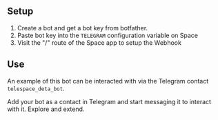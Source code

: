 ## Setup

1. Create a bot and get a bot key from botfather.
2. Paste bot key into the `TELEGRAM` configuration variable on Space
3. Visit the "/" route of the Space app to setup the Webhook

## Use

An example of this bot can be interacted with via the Telegram contact `telespace_deta_bot`.

Add your bot as a contact in Telegram and start messaging it to interact with it. Explore and extend.
